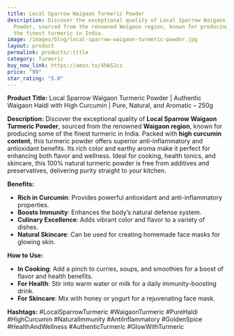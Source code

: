 ```yaml
---
title: Local Sparrow Waigaon Turmeric Powder
description: Discover the exceptional quality of Local Sparrow Waigaon Turmeric
  Powder, sourced from the renowned Waigaon region, known for producing some of
  the finest turmeric in India.
image: /images/blog/local-sparrow-waigaon-turmeric-powder.jpg
layout: product
permalink: products/:title
category: Turmeric
buy_now_link: https://amzn.to/4hAS2cz
price: "99"
star_rating: "5.0"
---
```

**Product Title:** Local Sparrow Waigaon Turmeric Powder | Authentic Waigaon Haldi with High Curcumin | Pure, Natural, and Aromatic – 250g

**Description:**
Discover the exceptional quality of **Local Sparrow Waigaon Turmeric Powder**, sourced from the renowned **Waigaon region**, known for producing some of the finest turmeric in India. Packed with **high curcumin content**, this turmeric powder offers superior anti-inflammatory and antioxidant benefits. Its rich color and earthy aroma make it perfect for enhancing both flavor and wellness. Ideal for cooking, health tonics, and skincare, this 100% natural turmeric powder is free from additives and preservatives, delivering purity straight to your kitchen.

**Benefits:**
- **Rich in Curcumin**: Provides powerful antioxidant and anti-inflammatory properties.
- **Boosts Immunity**: Enhances the body’s natural defense system.
- **Culinary Excellence**: Adds vibrant color and flavor to a variety of dishes.
- **Natural Skincare**: Can be used for creating homemade face masks for glowing skin.

**How to Use:**
- **In Cooking**: Add a pinch to curries, soups, and smoothies for a boost of flavor and health benefits.
- **For Health**: Stir into warm water or milk for a daily immunity-boosting drink.
- **For Skincare**: Mix with honey or yogurt for a rejuvenating face mask.

**Hashtags:**
#LocalSparrowTurmeric #WaigaonTurmeric #PureHaldi #HighCurcumin #NaturalImmunity #AntiInflammatory #GoldenSpice #HealthAndWellness #AuthenticTurmeric #GlowWithTurmeric
